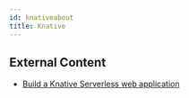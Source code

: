 ```yaml
---
id: knativeabout
title: Knative
---
```


## External Content

* [Build a Knative Serverless web application](https://developer.ibm.com/patterns/knative-serverless-web-application)